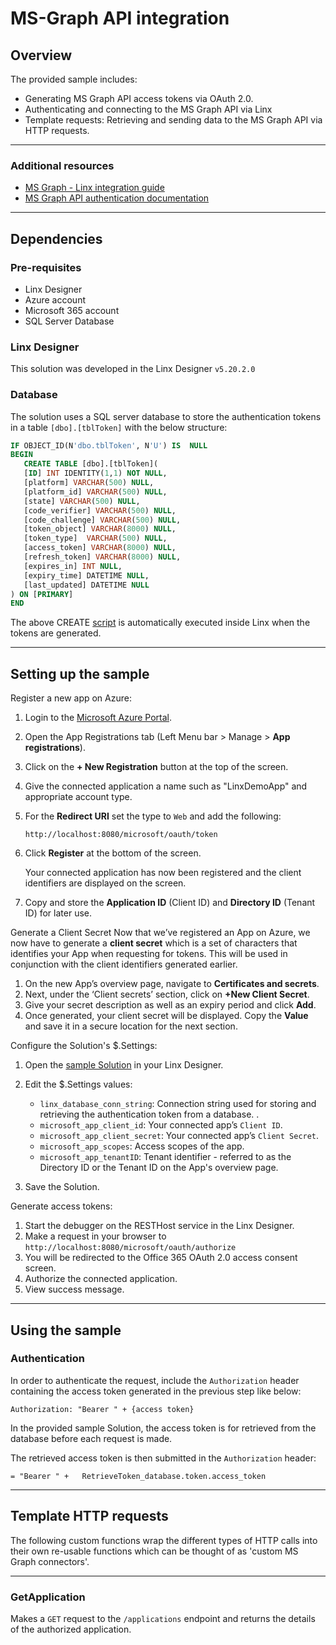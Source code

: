 # MS-Graph API integration

## Overview

The provided sample includes:

- Generating MS Graph API access tokens via OAuth 2.0.
- Authenticating and connecting to the MS Graph API via Linx
- Template requests: Retrieving and sending data to the MS Graph API via HTTP requests.

---

### Additional resources

- [MS Graph - Linx integration guide](https://community.linx.software/community/t/connecting-to-microsoft-graph-api/499)
- [MS Graph API authentication documentation](https://docs.microsoft.com/en-us/graph/auth/auth-concepts)

---

## Dependencies

### Pre-requisites

- Linx Designer
- Azure account
- Microsoft 365 account
- SQL Server Database

### Linx Designer

This solution was developed in the Linx Designer `v5.20.2.0`

### Database

The solution uses a SQL server database to store the authentication tokens in a table `[dbo].[tblToken]` with the below structure:

```sql
IF OBJECT_ID(N'dbo.tblToken', N'U') IS  NULL
BEGIN
   CREATE TABLE [dbo].[tblToken](
   [ID] INT IDENTITY(1,1) NOT NULL,
   [platform] VARCHAR(500) NULL,
   [platform_id] VARCHAR(500) NULL,
   [state] VARCHAR(500) NULL,
   [code_verifier] VARCHAR(500) NULL,
   [code_challenge] VARCHAR(500) NULL,
   [token_object] VARCHAR(8000) NULL,
   [token_type]  VARCHAR(500) NULL,
   [access_token] VARCHAR(8000) NULL,
   [refresh_token] VARCHAR(8000) NULL,
   [expires_in] INT NULL,
   [expiry_time] DATETIME NULL,
   [last_updated] DATETIME NULL
) ON [PRIMARY]
END
```

The above CREATE [script](create_table_scipts.sql) is automatically executed inside Linx when the tokens are generated.

---

## Setting up the sample

Register a new app on Azure:

1. Login to the <a href="https://portal.azure.com/#blade/Microsoft_AAD_IAM/ActiveDirectoryMenuBlade/Overview">Microsoft Azure Portal</a>.
2. Open the App Registrations tab (Left Menu bar > Manage > **App registrations**).
3. Click on the **+ New Registration** button at the top of the screen.

4. Give the connected application a name such as "LinxDemoApp" and appropriate account type.
5. For the **Redirect URI** set the type to `Web` and add the following:
   ```
   http://localhost:8080/microsoft/oauth/token
   ```
6. Click **Register** at the bottom of the screen.

   Your connected application has now been registered and the client identifiers are displayed on the screen.

7. Copy and store the **Application ID** (Client ID) and **Directory ID** (Tenant ID) for later use.

Generate a Client Secret
Now that we’ve registered an App on Azure, we now have to generate a **client secret** which is a set of characters that identifies your App when requesting for tokens. This will be used in conjunction with the client identifiers generated earlier.

1. On the new App’s overview page, navigate to **Certificates and secrets**.
2. Next, under the ‘Client secrets’ section, click on **+New Client Secret**.
3. Give your secret description as well as an expiry period and click **Add**.
4. Once generated, your client secret will be displayed. Copy the **Value** and save it in a secure location for the next section.

Configure the Solution's $.Settings:

1. Open the [sample Solution](Solution.lsoz) in your Linx Designer.
1. Edit the $.Settings values:

   - `linx_database_conn_string`: Connection string used for storing and retrieving the authentication token from a database. .
   - `microsoft_app_client_id`: Your connected app’s `Client ID`.
   - `microsoft_app_client_secret`: Your connected app’s `Client Secret`.
   - `microsoft_app_scopes`: Access scopes of the app.
   - `microsoft_app_tenantID`: Tenant identifier - referred to as the Directory ID or the Tenant ID on the App's overview page.

1. Save the Solution.

Generate access tokens:

1. Start the debugger on the RESTHost service in the Linx Designer.
2. Make a request in your browser to `http://localhost:8080/microsoft/oauth/authorize`
3. You will be redirected to the Office 365 OAuth 2.0 access consent screen.
4. Authorize the connected application.
5. View success message.

---

## Using the sample

### Authentication

In order to authenticate the request, include the `Authorization` header containing the access token generated in the previous step like below:

```
Authorization: "Bearer " + {access token}
```

In the provided sample Solution, the access token is for retrieved from the database before each request is made.

The retrieved access token is then submitted in the `Authorization` header:

```
= "Bearer " +   RetrieveToken_database.token.access_token
```

---

## Template HTTP requests

The following custom functions wrap the different types of HTTP calls into their own re-usable functions which can be thought of as 'custom MS Graph connectors'.

---

### GetApplication

Makes a `GET` request to the `/applications` endpoint and returns the details of the authorized application.
